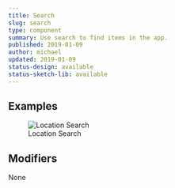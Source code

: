 ```yaml
---
title: Search
slug: search
type: component
summary: Use search to find items in the app.
published: 2019-01-09
author: michael
updated: 2019-01-09
status-design: available
status-sketch-lib: available
---
```


##  Examples

<figure>
    <img src="/static/images/search-location.png" alt="Location Search">
    <figcaption>Location Search</figcaption>
</figure>

## Modifiers
None